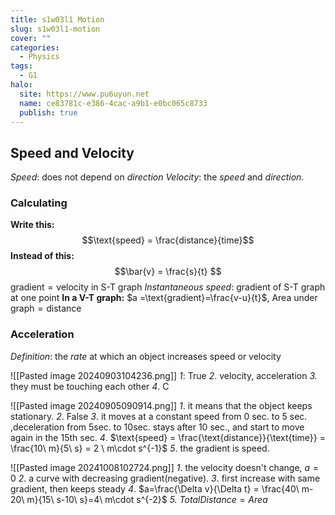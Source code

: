 ```yaml
---
title: s1w03l1 Motion
slug: s1w03l1-motion
cover: ""
categories:
  - Physics
tags:
  - G1
halo:
  site: https://www.pu6uyun.net
  name: ce83781c-e386-4cac-a9b1-e0bc065c8733
  publish: true
---
```

## Speed and Velocity
*Speed*: does not depend on *direction*
*Velocity*: the *speed* and *direction*.
### Calculating
**Write this:**
$$\text{speed} = \frac{distance}{time}$$
**Instead of this:**
$$\bar{v} = \frac{s}{t} $$
$\text{gradient} = \text{velocity}$ in S-T graph
*Instantaneous speed*: gradient of S-T graph at one point
**In a V-T graph:** $a =\text{gradient}=\frac{v-u}{t}$,   $\text{Area under graph} = \text{distance}$

### Acceleration
*Definition*: the *rate* at which an object increases speed or velocity




















![[Pasted image 20240903104236.png]]
*1*: True
*2*. velocity, acceleration
*3.* they must be touching each other 
*4*. C

![[Pasted image 20240905090914.png]]
*1*. it means that the object keeps stationary.
*2*. False
*3*. it moves at a constant speed from 0 sec. to 5 sec. ,deceleration from 5sec. to 10sec. stays after 10 sec., and start to move again in the 15th sec.
*4*. $\text{speed} = \frac{\text{distance}}{\text{time}} = \frac{10\ m}{5\ s} = 2 \ m\cdot s^{-1}$
*5*. the gradient is speed.

![[Pasted image 20241008102724.png]]
*1*. the velocity doesn't change, $a=0$
*2*. a curve with decreasing gradient(negative).
*3*. first increase with same gradient, then keeps steady
*4*. $a=\frac{\Delta v}{\Delta t} = \frac{40\ m-20\ m}{15\ s-10\ s}=4\ m\cdot s^{-2}$
*5.* ${TotalDistance} = {Area}$
